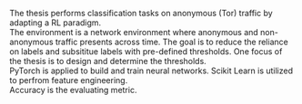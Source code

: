 The thesis performs classification tasks on anonymous (Tor) traffic by adapting a RL paradigm. <br />
The environment is a network environment where anonymous and non-anonymous traffic presents across time.
The goal is to reduce the reliance on labels and subsititue labels with pre-defined thresholds. One focus of the thesis is to design and determine the thresholds.<br />
PyTorch is applied to build and train neural networks. Scikit Learn is utilized to perfrom feature engineering.  
Accuracy is the evaluating metric.
